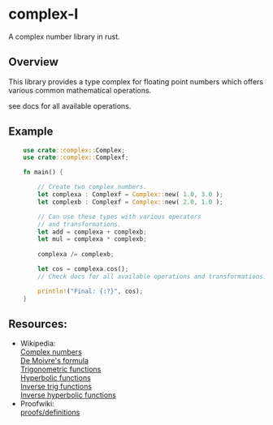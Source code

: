 # complex-I
A complex number library in rust.

## Overview

This library provides a type complex for floating point numbers
which offers various common mathematical operations. 

see docs for all available operations.

## Example

```rust
    use crate::complex::Complex;
    use crate::complex::Complexf;

    fn main() {

        // Create two complex numbers.
        let complexa : Complexf = Complex::new( 1.0, 3.0 ); 
        let complexb : Complexf = Complex::new( 2.0, 1.0 );

        // Can use these types with various operators
        // and transformations.
        let add = complexa + complexb;
        let mul = complexa * complexb;
    
        complexa /= complexb;

        let cos = complexa.cos();
        // Check docs for all available operations and transformations.

        println!("Final: {:?}", cos);
    }
```

## Resources:
- Wikipedia:\
     [Complex numbers](https://en.wikipedia.org/wiki/Complex_number)\
     [De Moivre's formula](https://en.wikipedia.org/wiki/De_Moivre%27s_formula)\
     [Trigonometric functions](https://en.wikipedia.org/wiki/Trigonometric_functions)\
     [Hyperbolic functions](https://en.wikipedia.org/wiki/Hyperbolic_functions)\
     [Inverse trig functions](https://en.wikipedia.org/wiki/Inverse_trigonometric_functions)\
     [Inverse hyperbolic functions](https://en.wikipedia.org/wiki/Inverse_hyperbolic_functions)
- Proofwiki:\
     [proofs/definitions](https://proofwiki.org/wiki/Main_Page)
